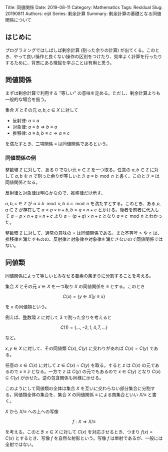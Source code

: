 Title: 同値関係
Date: 2019-08-11
Category: Mathematics
Tags: Residual
Slug: 20190811
Authors: eijit
Series: 剰余計算
Summary: 剰余計算の基礎となる同値関係について

## はじめに

プログラミングではしばしば剰余計算 (割った余りの計算) が出てくる。このとき、やって良い操作と良くない操作の区別をつけたり、効率よく計算を行ったりするために、背景にある理屈を学ぶことは有用と思う。

## 同値関係

まずは剰余計算で利用する "等しい" の意味を定める。ただし、剰余計算よりも一般的な場合を扱う。

集合 $X$ とその元 $a, b, c \in X$ に対して

* 反射律: $a \equiv a$
* 対象律: $a \equiv b \Rightarrow b \equiv a$
* 推移律: $a \equiv b, b \equiv c \Rightarrow a \equiv c$

を満たすとき、二項関係 $\equiv$ は同値関係であるという。

### 同値関係の例

整数環 $\mathbb{Z}$ に対して、ある $0$ でない元 $n \in \mathbb{Z}$ を一つ取る。任意の $a, b \in \mathbb{Z}$ に対して $a, b$ を $n$ で割った余りが等しいとき $a \equiv b \mod n$ と書く。このとき $\equiv$ は同値関係となる。

反射律と対象律は明らかなので、推移律だけ示す。

$a, b, c \in \mathbb{Z}$ が $a \equiv b \mod n, b \equiv c \mod n$ を満たすとする。このとき、ある $p, q \in \mathbb{Z}$ が存在して $a = p \times n + b, b = q \times n + c$ とかける。後者を前者に代入して $a = p \times n + q \times n + c$ より $a = (p + q) \times n + c$ となり $a \equiv c \mod n$ とわかった。

整数環 $\mathbb{Z}$ に対して、通常の意味の $=$ は同値関係である。また不等号 $>$ や $\geq$ は、推移律を満たすものの、反射律と対象律や対象律を満たさないので同値関係ではない。

## 同値類

同値関係によって等しいとみなせる要素の集まりに分割することを考える。

集合 $X$ とその元 $x \in X$ を一つ取り $X$ の同値関係を $\equiv$ とする。このとき

$$C(x) = \left\{y \in X|y \equiv x\right\}$$

を $x$ の同値類という。

例えば、整数環 $\mathbb{Z}$ に対して 3 で割った余りを考えると

$$C(1) = \left\{..., -2, 1, 4, 7, ...\right\}$$

など。

$x, y \in X$ に対して、その同値類 $C(x), C(y)$ に交わりがあれば $C(x) = C(y)$ である。

任意の $x \in C(x)$ に対して $z \in C(x) \cap C(y)$ を取る。すると $z$ は $C(x)$ の元であるので $x \equiv z$ となる。一方で $z$ は $C(y)$ の元でもあるので $x \in C(y)$ となり $C(x) \subseteq C(y)$ が示せた。逆の包含関係も同様に示せる。

このようにして同値類の全体は集合 $X$ を互いに交わらない部分集合に分割する。同値類全体の集合を、集合 $X$ の同値関係 $\equiv$ による商集合といい $X/\equiv$ と書く。

$X$ から $X/\equiv$ への上への写像

$$f: X\Rightarrow X/\equiv$$

を考える。このとき $x \in X$ に対して $C(x)$ を対応させるとき、つまり $f(x) = C(x)$ とするとき、写像 $f$ を自然な射影という。写像 $f$ は単射であるが、一般には全射ではない。
